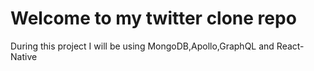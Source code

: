 # Welcome to my twitter clone repo


During this project I will be using MongoDB,Apollo,GraphQL and React-Native

